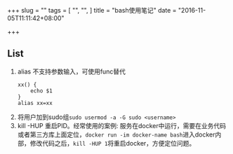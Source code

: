 +++
slug = ""
tags = [
  "",
  "",
]
title = "bash使用笔记"
date = "2016-11-05T11:11:42+08:00"

+++

## List
1. alias 不支持参数输入，可使用func替代
    ```
    xx() {
        echo $1
    }
    alias xx=xx
    ```
2. 将用户加到sudo组`sudo usermod -a -G sudo <username>`
3. kill -HUP <PID> 重启PID。经常使用的案例: 服务在docker中运行，需要在业务代码或者第三方库上面定位，`docker run -im docker-name bash`进入docker内部，修改代码之后，`kill -HUP 1`将重启docker，方便定位问题。
